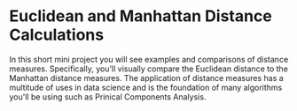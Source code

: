 # Euclidean and Manhattan Distance Calculations

In this short mini project you will see examples and comparisons of distance measures. Specifically, you'll visually compare the Euclidean distance to the Manhattan distance measures. The application of distance measures has a multitude of uses in data science and is the foundation of many algorithms you'll be using such as Prinical Components Analysis.

